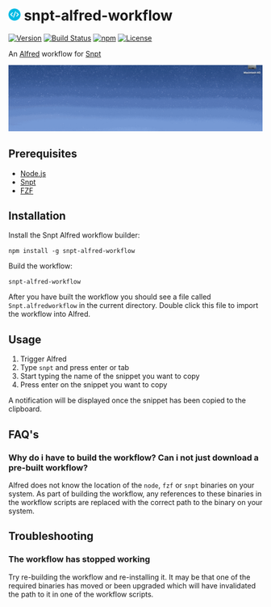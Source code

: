 # <img src="src/icon.png" height="24"> snpt-alfred-workflow

[![Version](https://img.shields.io/npm/v/snpt-alfred-workflow.svg?style=flat-square)](https://www.npmjs.com/package/snpt-alfred-workflow)
[![Build Status](https://img.shields.io/travis/mike182uk/snpt-alfred-workflow.svg?style=flat-square)](http://travis-ci.org/mike182uk/snpt-alfred-workflow)
[![npm](https://img.shields.io/npm/dm/snpt-alfred-workflow.svg?style=flat-square)](https://www.npmjs.com/package/snpt-alfred-workflow)
[![License](https://img.shields.io/github/license/mike182uk/snpt-alfred-workflow.svg?style=flat-square)](https://www.npmjs.com/package/snpt-alfred-workflow)

An [Alfred](https://www.alfredapp.com/) workflow for [Snpt](https://github.com/mike182uk/snpt)

![](example.gif)

## Prerequisites

- [Node.js](https://nodejs.org/en/)
- [Snpt](https://github.com/mike182uk/snpt)
- [FZF](https://github.com/junegunn/fzf)

## Installation

Install the Snpt Alfred workflow builder:

```
npm install -g snpt-alfred-workflow
```

Build the workflow:

```
snpt-alfred-workflow
```

After you have built the workflow you should see a file called `Snpt.alfredworkflow` in the current directory. Double click this file to import the workflow into Alfred.

## Usage

1. Trigger Alfred
2. Type `snpt` and press enter or tab
3. Start typing the name of the snippet you want to copy
4. Press enter on the snippet you want to copy

A notification will be displayed once the snippet has been copied to the clipboard.

## FAQ's

### Why do i have to build the workflow? Can i not just download a pre-built workflow?

Alfred does not know the location of the `node`, `fzf` or `snpt` binaries on your system. As part of building the workflow, any references to these binaries in the workflow scripts are replaced with the correct path to the binary on your system.

## Troubleshooting

### The workflow has stopped working

Try re-building the workflow and re-installing it. It may be that one of the required binaries has moved or been upgraded which will have invalidated the path to it in one of the workflow scripts.
